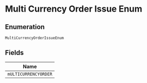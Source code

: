 
# Multi Currency Order Issue Enum

## Enumeration

`MultiCurrencyOrderIssueEnum`

## Fields

| Name |
|  --- |
| `mULTICURRENCYORDER` |

